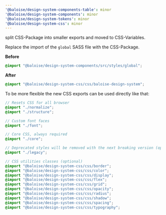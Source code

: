 ```yaml
---
'@baloise/design-system-components-table': minor
'@baloise/design-system-components': minor
'@baloise/design-system-tokens': minor
'@baloise/design-system-css': minor
---
```


split CSS-Package into smaller exports and moved to CSS-Variables.

Replace the import of the `global` SASS file with the CSS-Package.

**Before**

```scss
@import "@baloise/design-system-components/src/styles/global";
```

**After**

```scss
@import "@baloise/design-system-css/css/baloise-design-system";
```

To be more flexible the new CSS exports can be used directly like that:

```scss
// Resets CSS for all browser
@import "./normalize";
@import "./structure";

// Custom font faces
@import "./font";

// Core CSS, always required
@import "./core";

// Deprecated styles will be removed with the next breaking version (optional)
@import "./legacy";

// CSS utilities classes (optional)
@import "@baloise/design-system-css/css/border";
@import "@baloise/design-system-css/css/color";
@import "@baloise/design-system-css/css/display";
@import "@baloise/design-system-css/css/flex";
@import "@baloise/design-system-css/css/grid";
@import "@baloise/design-system-css/css/opacity";
@import "@baloise/design-system-css/css/radius";
@import "@baloise/design-system-css/css/shadow";
@import "@baloise/design-system-css/css/spacing";
@import "@baloise/design-system-css/css/typography";
```


